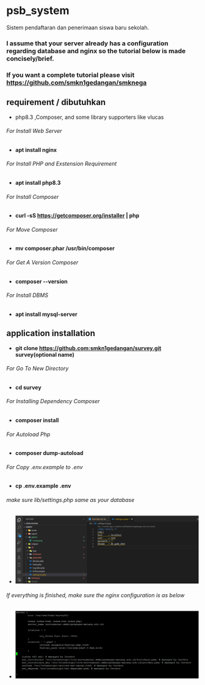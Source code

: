 # psb_system
Sistem pendaftaran dan penerimaan siswa baru sekolah.

### I assume that your server already has a configuration regarding database and nginx so the tutorial below is made concisely/brief. 
### If you want a complete tutorial please visit https://github.com/smkn1gedangan/smknega


## requirement / dibutuhkan
- php8.3 ,Composer, and some library supporters like vlucas

###### For Install Web Server
-   **apt install nginx**

###### For Install PHP and Exstension Requirement
-   **apt install php8.3**

###### For Install Composer
-   **curl -sS https://getcomposer.org/installer | php**

###### For Move Composer
-   **mv composer.phar /usr/bin/composer**

###### For Get A Version Composer
-   **composer --version**

###### For Install DBMS
-   **apt install mysql-server**

## application installation
- **git clone https://github.com:smkn1gedangan/survey.git survey(optional name)**

###### For Go To New Directory
-   **cd survey**

###### For Installing Dependency Composer
- **composer install** 

###### For Autoload Php
- **composer dump-autoload** 

###### For Copy .env.example to .env
- **cp .env.example .env** 

###### make sure lib/settings.php same as your database
-   ![.env](./github/setting.png)

###### If everything is finished, make sure the nginx configuration is as below
-   ![.env](./github/survey.png)
